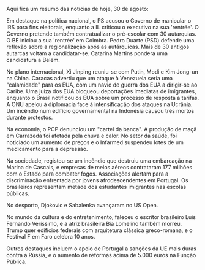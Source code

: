 Aqui fica um resumo das notícias de hoje, 30 de agosto:

Em destaque na política nacional, o PS acusou o Governo de manipular o IRS para fins eleitorais, enquanto a IL criticou o executivo na sua 'rentrée'. O Governo pretende também contratualizar o pré-escolar com 30 autarquias. O BE iniciou a sua 'rentrée' em Coimbra. Pedro Duarte (PSD) defende uma reflexão sobre a regionalização após as autárquicas. Mais de 30 antigos autarcas voltam a candidatar-se. Catarina Martins pondera uma candidatura a Belém.

No plano internacional, Xi Jinping reuniu-se com Putin, Modi e Kim Jong-un na China. Caracas advertiu que um ataque à Venezuela seria uma "calamidade" para os EUA, com um navio de guerra dos EUA a dirigir-se ao Caribe. Uma juíza dos EUA bloqueou deportações imediatas de imigrantes, enquanto o Brasil notificou os EUA sobre um processo de resposta a tarifas. A ONU apelou à diplomacia face à intensificação dos ataques na Ucrânia. Um incêndio num edifício governamental na Indonésia causou três mortos durante protestos.

Na economia, o PCP denunciou um "cartel da banca". A produção de maçã em Carrazeda foi afetada pela chuva e calor. No setor da saúde, foi noticiado um aumento de preços e o Infarmed suspendeu lotes de um medicamento para a depressão.

Na sociedade, registou-se um incêndio que destruiu uma embarcação na Marina de Cascais, e empresas de meios aéreos contrataram 177 milhões com o Estado para combater fogos. Associações alertam para a discriminação enfrentada por jovens afrodescendentes em Portugal. Os brasileiros representam metade dos estudantes imigrantes nas escolas públicas.

No desporto, Djokovic e Sabalenka avançaram no US Open.

No mundo da cultura e do entretenimento, faleceu o escritor brasileiro Luis Fernando Veríssimo, e a atriz brasileira Bia Lomelino também morreu. Trump quer edifícios federais com arquitetura clássica greco-romana, e o Festival F em Faro celebra 10 anos.

Outros destaques incluem o apoio de Portugal a sanções da UE mais duras contra a Rússia, e o aumento de reformas acima de 5.000 euros na Função Pública.